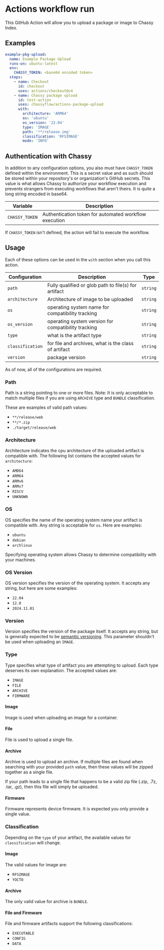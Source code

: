 # Actions workflow run

This GitHub Action will allow you to upload a package or image to Chassy Index.

## Examples

```yml
example-pkg-upload:
  name: Example Package Upload
  runs-on: ubuntu-latest
  env:
    CHASSY_TOKEN: <base64 encoded token>
  steps:
    - name: Checkout
      id: checkout
      uses: actions/checkout@v4
    - name: Chassy package upload
      id: test-action
      uses: chassyflow/actions-package-upload
      with:
        architecture: 'ARM64'
        os: 'ubuntu'
        os_version: '22.04'
        type: 'IMAGE'
        path: '**/release.img'
        classification: 'RFSIMAGE'
        mode: 'INFO'
```

## Authentication with Chassy

In addition to any configuration options, you also must have `CHASSY_TOKEN`
defined within the environment. This is a secret value and as such should be
stored within your repository's or organization's GitHub secrets. This value is
what allows Chassy to authorize your workflow execution and prevents strangers
from executing workflows that aren't theirs. It is quite a long string encoded
in base64.

| Variable       | Description                                           |
| -------------- | ----------------------------------------------------- |
| `CHASSY_TOKEN` | Authentication token for automated workflow execution |

If `CHASSY_TOKEN` isn't defined, the action will fail to execute the workflow.

## Usage

Each of these options can be used in the `with` section when you call this
action.

| Configuration    | Description                                          | Type     |
| ---------------- | ---------------------------------------------------- | -------- |
| `path`           | Fully qualified or glob path to file(s) for artifact | `string` |
| `architecture`   | Architecture of image to be uploaded                 | `string` |
| `os`             | operating system name for compatibility tracking     | `string` |
| `os_version`     | operating system version for compatibility tracking  | `string` |
| `type`           | what is the artifact type                            | `string` |
| `classification` | for file and archives, what is the class of artifact | `string` |
| `version`        | package version                                      | `string` |

As of now, all of the configurations are required.

### Path

Path is a string pointing to one or more files. Note: It is only acceptable to
match multiple files if you are using `ARCHIVE` type and `BUNDLE`
classification.

These are examples of valid path values:

- `**/release/web`
- `**/*.zip`
- `./target/release/web`

### Architecture

Architecture indicates the cpu architecture of the uploaded artifact is
compatible with. The following list contains the accepted values for
`architecture`:

- `AMD64`
- `ARM64`
- `ARMv6`
- `ARMv7`
- `RISCV`
- `UNKNOWN`

### OS

OS specifies the name of the operating system name your artifact is compatible
with. Any string is acceptable for `os`. Here are examples:

- `ubuntu`
- `debian`
- `archlinux`

Specifying operating system allows Chassy to determine compatibility with your
machines.

### OS Version

OS version specifies the version of the operating system. It accepts any string,
but here are some examples:

- `22.04`
- `12.0`
- `2024.11.01`

### Version

Version specifies the version of the package itself. It accepts any string, but
is generally expected to be [semantic versioning](https://semver.org/). This
parameter shouldn't be used when uploading an `IMAGE`.

### Type

Type specifies what type of artifact you are attempting to upload. Each type
deserves its own explanation. The accepted values are:

- `IMAGE`
- `FILE`
- `ARCHIVE`
- `FIRMWARE`

#### Image

Image is used when uploading an image for a container.

#### File

File is used to upload a single file.

#### Archive

Archive is used to upload an archive. If multiple files are found when searching
with your provided `path` value, then these values will be zipped together as a
single file.

If your path leads to a single file that happens to be a valid zip file (.zip,
.7z, .tar, .gz), then this file will simply be uploaded.

#### Firmware

Firmware represents device firmware. It is expected you only provide a single
value.

### Classification

Depending on the `type` of your artifact, the available values for
`classification` will change.

#### Image

The valid values for image are:

- `RFSIMAGE`
- `YOCTO`

#### Archive

The only valid value for archive is `BUNDLE`.

#### File and Firmware

File and firmware artifacts support the following classifications:

- `EXECUTABLE`
- `CONFIG`
- `DATA`
